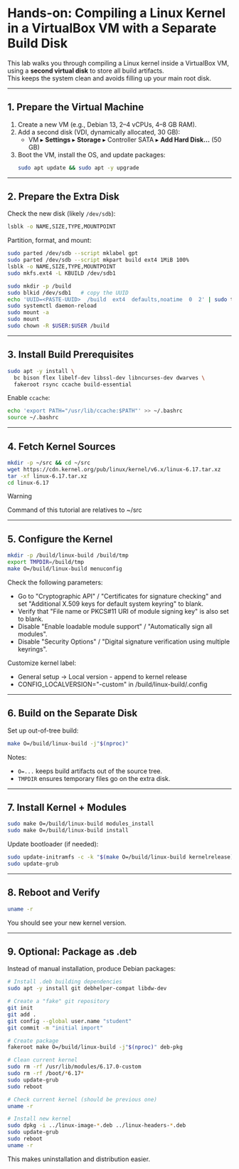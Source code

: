 # Hands-on: Compiling a Linux Kernel in a VirtualBox VM with a Separate Build Disk

This lab walks you through compiling a Linux kernel inside a VirtualBox VM, using a **second virtual disk** to store all build artifacts.  
This keeps the system clean and avoids filling up your main root disk.

---

## 1. Prepare the Virtual Machine
1. Create a new VM (e.g., Debian 13, 2–4 vCPUs, 4–8 GB RAM).
2. Add a second disk (VDI, dynamically allocated, 30 GB):
   - VM ▸ **Settings** ▸ **Storage** ▸ Controller SATA ▸ **Add Hard Disk…** (50 GB)
3. Boot the VM, install the OS, and update packages:
   ```bash
   sudo apt update && sudo apt -y upgrade
   ```

---

## 2. Prepare the Extra Disk
Check the new disk (likely `/dev/sdb`):
```bash
lsblk -o NAME,SIZE,TYPE,MOUNTPOINT
```

Partition, format, and mount:
```bash
sudo parted /dev/sdb --script mklabel gpt
sudo parted /dev/sdb --script mkpart build ext4 1MiB 100%
lsblk -o NAME,SIZE,TYPE,MOUNTPOINT
sudo mkfs.ext4 -L KBUILD /dev/sdb1

sudo mkdir -p /build
sudo blkid /dev/sdb1   # copy the UUID
echo 'UUID=<PASTE-UUID>  /build  ext4  defaults,noatime  0  2' | sudo tee -a /etc/fstab
sudo systemctl daemon-reload
sudo mount -a
sudo mount
sudo chown -R $USER:$USER /build
```

---

## 3. Install Build Prerequisites

```bash
sudo apt -y install \
  bc bison flex libelf-dev libssl-dev libncurses-dev dwarves \
  fakeroot rsync ccache build-essential
```

Enable `ccache`:
```bash
echo 'export PATH="/usr/lib/ccache:$PATH"' >> ~/.bashrc
source ~/.bashrc
```

---

## 4. Fetch Kernel Sources

```bash
mkdir -p ~/src && cd ~/src
wget https://cdn.kernel.org/pub/linux/kernel/v6.x/linux-6.17.tar.xz
tar -xf linux-6.17.tar.xz
cd linux-6.17
```

> [!WARNING]
> Command of this tutorial are relatives to ~/src

---

## 5. Configure the Kernel

```bash
mkdir -p /build/linux-build /build/tmp
export TMPDIR=/build/tmp
make O=/build/linux-build menuconfig
```

Check the following parameters:
- Go to "Cryptographic API" / "Certificates for signature checking" and set "Additional X.509 keys for default system keyring" to blank.
- Verify that "File name or PKCS#11 URI of module signing key" is also set to blank.
- Disable "Enable loadable module support" / "Automatically sign all modules".
- Disable "Security Options" / "Digital signature verification using multiple keyrings".

Customize kernel label:
- General setup → Local version - append to kernel release
- CONFIG_LOCALVERSION="-custom" in /build/linux-build/.config

---

## 6. Build on the Separate Disk
Set up out-of-tree build:
```bash
make O=/build/linux-build -j"$(nproc)"
```

Notes:
- `O=...` keeps build artifacts out of the source tree.
- `TMPDIR` ensures temporary files go on the extra disk.

---

## 7. Install Kernel + Modules
```bash
sudo make O=/build/linux-build modules_install
sudo make O=/build/linux-build install
```

Update bootloader (if needed):
```bash
sudo update-initramfs -c -k "$(make O=/build/linux-build kernelrelease)"
sudo update-grub
```

---

## 8. Reboot and Verify
```bash
uname -r
```
You should see your new kernel version.

---

## 9. Optional: Package as .deb
Instead of manual installation, produce Debian packages:
```bash
# Install .deb building dependencies
sudo apt -y install git debhelper-compat libdw-dev

# Create a "fake" git repository
git init
git add .
git config --global user.name "student"
git commit -m "initial import"

# Create package
fakeroot make O=/build/linux-build -j"$(nproc)" deb-pkg

# Clean current kernel
sudo rm -rf /usr/lib/modules/6.17.0-custom
sudo rm -rf /boot/*6.17*
sudo update-grub
sudo reboot

# Check current kernel (should be previous one)
uname -r

# Install new kernel
sudo dpkg -i ../linux-image-*.deb ../linux-headers-*.deb
sudo update-grub
sudo reboot
uname -r
```

This makes uninstallation and distribution easier.
